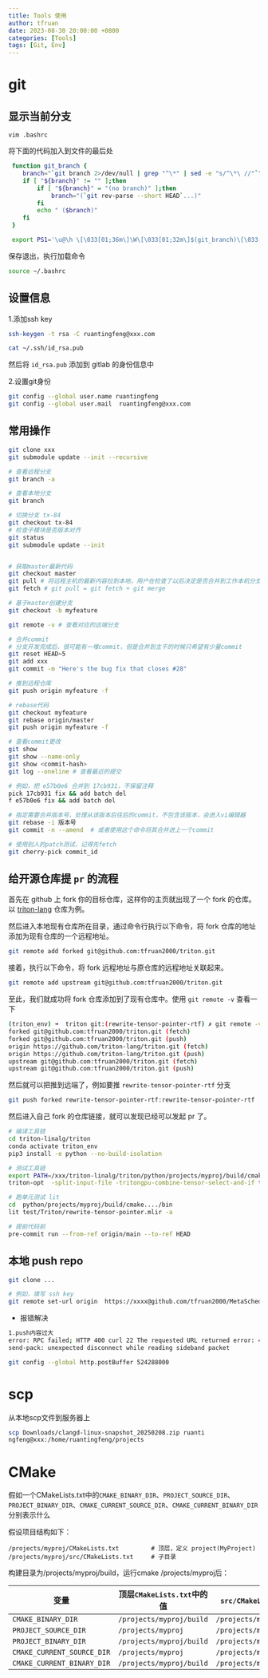 ```yaml
---
title: Tools 使用
author: tfruan
date: 2023-08-30 20:00:00 +0800
categories: [Tools]
tags: [Git, Env]
---
```


# git

## 显示当前分支

```
vim .bashrc
```

将下面的代码加入到文件的最后处

``` bash
 function git_branch {
    branch="`git branch 2>/dev/null | grep "^\*" | sed -e "s/^\*\ //"`"
    if [ "${branch}" != "" ];then
        if [ "${branch}" = "(no branch)" ];then
            branch="(`git rev-parse --short HEAD`...)"
        fi
        echo " ($branch)"
    fi
 }

 export PS1='\u@\h \[\033[01;36m\]\W\[\033[01;32m\]$(git_branch)\[\033[00m\] \$ '
```

保存退出，执行加载命令

```bash
source ~/.bashrc
```

## 设置信息

1.添加ssh key

```bash
ssh-keygen -t rsa -C ruantingfeng@xxx.com

cat ~/.ssh/id_rsa.pub
```

然后将 `id_rsa.pub` 添加到 gitlab 的身份信息中

2.设置git身份

```bash
git config --global user.name ruantingfeng
git config --global user.mail  ruantingfeng@xxx.com
```

## 常用操作

```bash
git clone xxx
git submodule update --init --recursive

# 查看远程分支
git branch -a

# 查看本地分支
git branch

# 切换分支 tx-84
git checkout tx-84
# 检查子模块是否版本对齐
git status
git submodule update --init


# 获取master最新代码
git checkout master
git pull # 将远程主机的最新内容拉到本地，用户在检查了以后决定是否合并到工作本机分支中，这样master的最新代码就在origin/master
git fetch # git pull = git fetch + git merge

# 基于master创建分支
git checkout -b myfeature

git remote -v # 查看对应的远端分支

# 合并commit
# 分支开发完成后，很可能有一堆commit，但是合并到主干的时候只希望有少量commit
git reset HEAD~5
git add xxx
git commit -m "Here's the bug fix that closes #28"

# 推到远程仓库
git push origin myfeature -f

# rebase代码
git checkout myfeature
git rebase origin/master
git push origin myfeature -f

# 查看commit更改
git show
git show --name-only
git show <commit-hash>
git log --oneline # 查看最近的提交

# 例如，把 e57b0e6 合并到 17cb931，不保留注释
pick 17cb931 fix && add batch del
f e57b0e6 fix && add batch del

# 指定需要合并版本号，处理从该版本后往后的commit，不包含该版本，会进入vi编辑器
git rebase -i 版本号
git commit -n --amend  # 或者使用这个命令将其合并进上一个commit

# 使用别人的patch测试，记得先fetch
git cherry-pick commit_id
```

## 给开源仓库提 `pr` 的流程

首先在 github 上 fork 你的目标仓库，这样你的主页就出现了一个 fork 的仓库。以 [triton-lang](https://github.com/triton-lang/triton) 仓库为例。

然后进入本地现有仓库所在目录，通过命令行执行以下命令，将 fork 仓库的地址添加为现有仓库的一个远程地址。

```bash
git remote add forked git@github.com:tfruan2000/triton.git
```

接着，执行以下命令，将 fork 远程地址与原仓库的远程地址关联起来。

```bash
git remote add upstream git@github.com:tfruan2000/triton.git
```

至此，我们就成功将 fork 仓库添加到了现有仓库中。使用 `git remote -v` 查看一下

```bash
(triton_env) ➜  triton git:(rewrite-tensor-pointer-rtf) ✗ git remote -v
forked git@github.com:tfruan2000/triton.git (fetch)
forked git@github.com:tfruan2000/triton.git (push)
origin https://github.com/triton-lang/triton.git (fetch)
origin https://github.com/triton-lang/triton.git (push)
upstream git@github.com:tfruan2000/triton.git (fetch)
upstream git@github.com:tfruan2000/triton.git (push)
```

然后就可以把推到远端了，例如要推 `rewrite-tensor-pointer-rtf` 分支

```bash
git push forked rewrite-tensor-pointer-rtf:rewrite-tensor-pointer-rtf
```

然后进入自己 fork 的仓库链接，就可以发现已经可以发起 pr 了。

```bash
# 编译工具链
cd triton-linalg/triton
conda activate triton_env
pip3 install -e python --no-build-isolation

# 测试工具链
export PATH=/xxx/triton-linalg/triton/python/projects/myproj/build/cmake..../bin:$PATH
triton-opt  -split-input-file -tritongpu-combine-tensor-select-and-if test/TritonGPU/combine-select-if.mlir

# 跑单元测试 lit
cd  python/projects/myproj/build/cmake..../bin
lit test/Triton/rewrite-tensor-pointer.mlir -a

# 提前代码前
pre-commit run --from-ref origin/main --to-ref HEAD
```

## 本地 push repo

```bash
git clone ...

# 例如，填写 ssh key
git remote set-url origin  https://xxxx@github.com/tfruan2000/MetaScheduler.git
```

- 报错解决

```bash
1.push内容过大
error: RPC failed; HTTP 400 curl 22 The requested URL returned error: 400
send-pack: unexpected disconnect while reading sideband packet

git config --global http.postBuffer 524288000
```

# scp

从本地scp文件到服务器上

```bash
scp Downloads/clangd-linux-snapshot_20250208.zip ruanti
ngfeng@xxx:/home/ruantingfeng/projects
```

# CMake

假如一个CMakeLists.txt中的`CMAKE_BINARY_DIR`、`PROJECT_SOURCE_DIR`、`PROJECT_BINARY_DIR`、`CMAKE_CURRENT_SOURCE_DIR`、`CMAKE_CURRENT_BINARY_DIR`分别表示什么

假设项目结构如下：

```text
/projects/myproj/CMakeLists.txt         # 顶层，定义 project(MyProject)
/projects/myproj/src/CMakeLists.txt     # 子目录
```

构建目录为/projects/myproj/build，运行cmake /projects/myproj后：

| 变量                       | 顶层`CMakeLists.txt`中的值 | `src/CMakeLists.txt`中的值   |
| -------------------------- | -------------------------- | ---------------------------- |
| `CMAKE_BINARY_DIR`         | `/projects/myproj/build`   | `/projects/myproj/build`     |
| `PROJECT_SOURCE_DIR`       | `/projects/myproj`         | `/projects/myproj`           |
| `PROJECT_BINARY_DIR`       | `/projects/myproj/build`   | `/projects/myproj/build`     |
| `CMAKE_CURRENT_SOURCE_DIR` | `/projects/myproj`         | `/projects/myproj/src`       |
| `CMAKE_CURRENT_BINARY_DIR` | `/projects/myproj/build`   | `/projects/myproj/build/src` |
